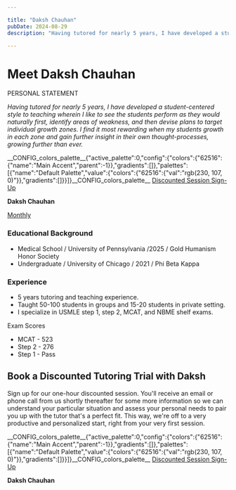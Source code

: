 ```yaml
---

title: "Daksh Chauhan"
pubDate: 2024-08-29
description: "Having tutored for nearly 5 years, I have developed a studentcentered style to teaching wherein I like to see the students perform as they would naturally "

---
```



# Meet Daksh **Chauhan**

PERSONAL STATEMENT

_Having tutored for nearly 5 years, I have developed a student-centered style to teaching wherein I like to see the students perform as they would naturally first, identify areas of weakness, and then devise plans to target individual growth zones. I find it most rewarding when my students growth in each zone and gain further insight in their own thought-processes, growing further than ever._

\_\_CONFIG\_colors\_palette\_\_{"active\_palette":0,"config":{"colors":{"62516":{"name":"Main Accent","parent":-1}},"gradients":\[\]},"palettes":\[{"name":"Default Palette","value":{"colors":{"62516":{"val":"rgb(230, 107, 0)"}},"gradients":\[\]}}\]}\_\_CONFIG\_colors\_palette\_\_ [Discounted Session Sign-Up](/purchase-discounted-session/)

**Daksh Chauhan**

[Monthly](#)

### Educational Background

- Medical School / University of Pennsylvania /2025 / Gold Humanism Honor Society
- Undergraduate / University of Chicago / 2021 / Phi Beta Kappa

### Experience

- 5 years tutoring and teaching experience.
- Taught 50-100 students in groups and 15-20 students in private setting.
- I specialize in USMLE step 1, step 2, MCAT, and NBME shelf exams.

Exam Scores

- MCAT - 523
- Step 2 - 276
- Step 1 - Pass

## Book a Discounted Tutoring Trial with Daksh

Sign up for our one-hour discounted session. You'll receive an email or phone call from us shortly thereafter for some more information so we can understand your particular situation and assess your personal needs to pair you up with the tutor that's a perfect fit. This way, we're off to a very productive and personalized start, right from your very first session.

\_\_CONFIG\_colors\_palette\_\_{"active\_palette":0,"config":{"colors":{"62516":{"name":"Main Accent","parent":-1}},"gradients":\[\]},"palettes":\[{"name":"Default Palette","value":{"colors":{"62516":{"val":"rgb(230, 107, 0)"}},"gradients":\[\]}}\]}\_\_CONFIG\_colors\_palette\_\_ [Discounted Session Sign-Up](/purchase-discounted-session/)

**Daksh Chauhan**
